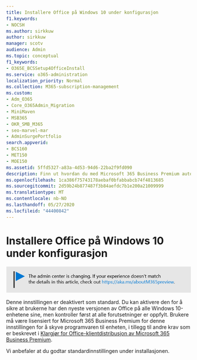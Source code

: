 ```yaml
---
title: Installere Office på Windows 10 under konfigurasjon
f1.keywords:
- NOCSH
ms.author: sirkkuw
author: sirkkuw
manager: scotv
audience: Admin
ms.topic: conceptual
f1_keywords:
- O365E_BCSSetup4OfficeInstall
ms.service: o365-administration
localization_priority: Normal
ms.collection: M365-subscription-management
ms.custom:
- Adm_O365
- Core_O365Admin_Migration
- MiniMaven
- MSB365
- OKR_SMB_M365
- seo-marvel-mar
- AdminSurgePortfolio
search.appverid:
- BCS160
- MET150
- MOE150
ms.assetid: 5ffd5327-a83a-4d53-94d6-22ba2f9fd090
description: Finn ut hvordan du med Microsoft 365 Business Premium automatisk kan kontrollere at brukerne har den nyeste versjonen av Office på alle Windows 10-enhetene sine.
ms.openlocfilehash: 1ca386f75743178aebaf0bfabbabcb74f4813685
ms.sourcegitcommit: 2d59b24b877487f3b84aefdc7b1e200a21009999
ms.translationtype: MT
ms.contentlocale: nb-NO
ms.lasthandoff: 05/27/2020
ms.locfileid: "44400842"
---
```

# <a name="install-office-on-windows-10-during-setup"></a>Installere Office på Windows 10 under konfigurasjon

![Banner som peker til https://aka.ms/aboutM365preview .](../media/m365admincenterchanging.png)

Denne innstillingen er deaktivert som standard. Du kan aktivere den for å sikre at brukerne har den nyeste versjonen av Office på alle Windows 10-enhetene sine, men kontroller først at alle forutsetninger er oppfylt. Brukere må være lisensiert for Microsoft 365 Business Premium for denne innstillingen for å skyve programvaren til enheten, i tillegg til andre krav som er beskrevet i [Klargjør for Office-klientdistribusjon av Microsoft 365 Business Premium](prepare-for-office-client-deployment.md).
  
Vi anbefaler at du godtar standardinnstillingen under installasjonen.
